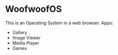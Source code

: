 # WoofwoofOS
This is an Operating System in a web browser.
Apps:
* Gallery
* Image Viewer
* Media Player
* Games


